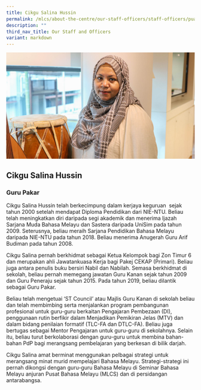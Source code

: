 ```yaml
---
title: Cikgu Salina Hussin
permalink: /mlcs/about-the-centre/our-staff-officers/staff-officers/puan-salina-hussin/
description: ""
third_nav_title: Our Staff and Officers
variant: markdown
---
```

![Cikgu Salina Hussin](/images/Cikgu_Salina.jpg)

## Cikgu Salina Hussin

### Guru Pakar

Cikgu Salina Hussin telah berkecimpung dalam kerjaya keguruan  sejak tahun 2000 setelah mendapat Diploma Pendidikan dari NIE-NTU. Beliau telah meningkatkan diri daripada segi akademik dan menerima Ijazah Sarjana Muda Bahasa Melayu dan Sastera daripada UniSim pada tahun 2009. Seterusnya, beliau meraih Sarjana Pendidikan Bahasa Melayu daripada NIE-NTU pada tahun 2018. Beliau menerima Anugerah Guru Arif Budiman pada tahun 2008.

Cikgu Salina pernah berkhidmat sebagai Ketua Kelompok bagi Zon Timur 6 dan merupakan ahli Jawatankuasa Kerja bagi Pakej CEKAP (Primari). Beliau juga antara penulis buku bersiri Nabil dan Nabilah. Semasa berkhidmat di sekolah, beliau pernah memegang jawatan Guru Kanan sejak tahun 2009 dan Guru Peneraju sejak tahun 2015. Pada tahun 2019, beliau dilantik sebagai Guru Pakar.  

Beliau telah mengetuai ‘ST Council’ atau Majlis Guru Kanan di sekolah beliau dan telah membimbing serta menjalankan program pembangunan profesional untuk guru-guru berkaitan Pengajaran Pembezaan (DI), penggunaan rutin berfikir dalam Menjadikan Pemikiran Jelas (MTV) dan dalam bidang penilaian formatif (TLC-FA dan DTLC-FA). Beliau juga bertugas sebagai Mentor Pengajaran untuk guru-guru di sekolahnya. Selain itu, beliau turut berkolaborasi dengan guru-guru untuk membina bahan-bahan PdP bagi merangsang pembelajaran yang berkesan di bilik darjah. 

Cikgu Salina amat berminat menggunakan pelbagai strategi untuk merangsang minat murid mempelajari Bahasa Melayu. Strategi-strategi ini pernah dikongsi dengan guru-guru Bahasa Melayu di Seminar Bahasa Melayu anjuran Pusat Bahasa Melayu (MLCS) dan di persidangan antarabangsa.